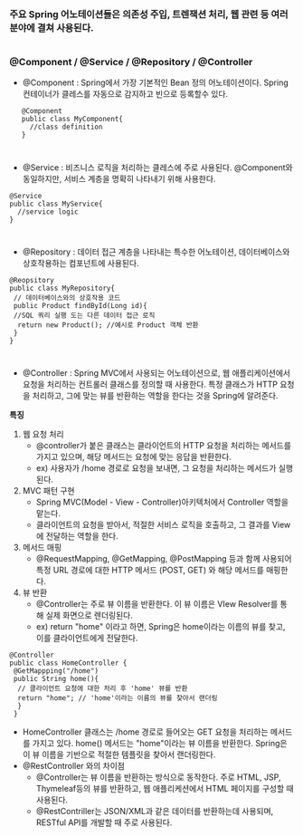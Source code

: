 ### 주요 Spring 어노테이션들은 의존성 주입, 트렌잭션 처리, 웹 관련 등 여러 분야에 결쳐 사용된다.
#

### @Component / @Service / @Repository / @Controller

- @Component : Spring에서 가장 기본적인 Bean 정의 어노테이션이다. Spring 컨테이너가 클레스를 자동으로 감지하고 빈으로 등록할수 있다.
 ```
    @Component
    public class MyComponent{
      //class definition
    }
  ```
#
- @Service : 비즈니스 로직을 처리하는 클레스에 주로 사용된다. @Component와 동일하지만, 서비스 계층을 명확히 나타내기 위해 사용한다.
```
@Service
public class MyService{
  //service logic
}
```
#
- @Repository : 데이터 접근 계층을 나타내는 특수한 어노테이션, 데이터베이스와 상호작용하는 컴포넌트에 사용된다.
```
@Reopsitory
public class MyRepository{
 // 데이터베이스와의 상호작용 코드
 public Product findById(Long id){
 //SQL 쿼리 실행 도는 다른 데이터 접근 로직
  return new Product(); //예시로 Product 객체 반환
 }
}
```
#
- @Controller : Spring MVC에서 사용되는 어노테이션으로, 웹 애플리케이션에서 요청을 처리하는 컨트롤러 클래스를 정의할 때 사용한다. 특정 클래스가 HTTP 요청을 처리하고, 그에 맞는 뷰를 반환하는 역할을 한다는 것을 Spring에 알려준다.

**특징**
1. 웹 요청 처리
   - @controller가 붙은 클래스는 클라이언트의 HTTP 요청을 처리하는 메서드를 가지고 있으며, 해당 메서드는 요청에 맞는      응답을 반환한다.
   - ex) 사용자가 /home 경로로 요청을 보내면, 그 요청을 처리하는 메서드가 실행된다.
2. MVC 패턴 구현
   - Spring MVC(Model - View - Controller)아키텍처에서 Controller 역할을 맡는다.
   - 클라이언트의 요청을 받아서, 적절한 서비스 로직을 호출하고, 그 결과를 View에 전달하는 역할을 한다.
3. 메서드 매핑
   - @RequestMapping, @GetMapping, @PostMapping 등과 함께 사용되어 특정 URL 경로에 대한 HTTP 메서드 (POST, GET)      와 해당 메서드를 매핑한다.
4. 뷰 반환
   - @Controller는 주로 뷰 이름을 반환한다. 이 뷰 이름은 VIew Resolver를 통해 실제 화면으로 렌더링된다.
   - ex) return "home" 이라고 하면, Spring은 home이라는 이름의 뷰를 찾고, 이를 클라이언트에게 전달한다.

```
@Controller
public class HomeController {
 @GetMappping("/home")
 public String home(){
  // 클라이언트 요청에 대한 처리 후 'home' 뷰를 반환
  return "home"; // 'home'이라는 이름의 뷰를 찾아서 랜더링
  }
 }
```
- HomeController 클래스는 /home 경로로 들어오는 GET 요청을 처리하는 메서드를 가지고 있다. home() 메서드는 "home"이라는 뷰 이름을 반환한다. Spring은 이 뷰 이름을 기반으로 적절한 템플릿을 찾아서 랜더링한다.
- @RestController 와의 차이점
  - @Controller는 뷰 이름을 반환하는 방식으로 동작한다. 주로 HTML, JSP, Thymeleaf등의 뷰를 반환하고, 웹 애플리케션에서 HTML 페이지를 구성할 때 사용된다.
  - @RestContriller는 JSON/XML과 같은 데이터를 반환하는데 사용되며, RESTful API를 개발할 때 주로 사용된다.
 
